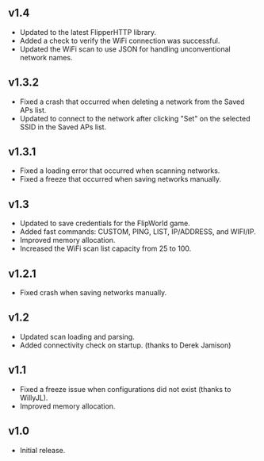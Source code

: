 ## v1.4
- Updated to the latest FlipperHTTP library.
- Added a check to verify the WiFi connection was successful.
- Updated the WiFi scan to use JSON for handling unconventional network names.

## v1.3.2
- Fixed a crash that occurred when deleting a network from the Saved APs list.
- Updated to connect to the network after clicking "Set" on the selected SSID in the Saved APs list.

## v1.3.1
- Fixed a loading error that occurred when scanning networks.
- Fixed a freeze that occurred when saving networks manually.

## v1.3  
- Updated to save credentials for the FlipWorld game.  
- Added fast commands: CUSTOM, PING, LIST, IP/ADDRESS, and WIFI/IP.  
- Improved memory allocation.  
- Increased the WiFi scan list capacity from 25 to 100.  

## v1.2.1
- Fixed crash when saving networks manually.

## v1.2
- Updated scan loading and parsing.
- Added connectivity check on startup. (thanks to Derek Jamison)

## v1.1
- Fixed a freeze issue when configurations did not exist (thanks to WillyJL).  
- Improved memory allocation.  

## v1.0
- Initial release.